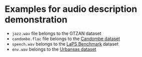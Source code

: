 # Examples for audio description demonstration

* `jazz.wav` file belongs to the GTZAN dataset
* `candombe.flac` file belongs to the [Candombe dataset](https://www.eumus.edu.uy/candombe/datasets/ISMIR2015/)
* `speech.wav` belongs to the [LaPS
  Benchmark](https://github.com/falabrasil/speech-datasets?tab=readme-ov-file#laps-benchmark) dataset
* `env.wav` belongs to the [Urbansas dataset](https://beasteers.github.io/urbansas-website/#scenes)
